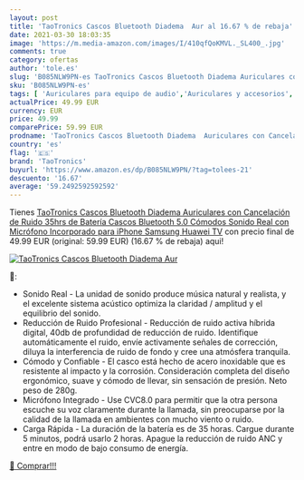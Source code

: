 ```yaml
---
layout: post
title: 'TaoTronics Cascos Bluetooth Diadema  Aur al 16.67 % de rebaja'
date: 2021-03-30 18:03:35
image: 'https://m.media-amazon.com/images/I/410qfQoKMVL._SL400_.jpg'
comments: true
category: ofertas
author: 'tole.es'
slug: 'B085NLW9PN-es TaoTronics Cascos Bluetooth Diadema Auriculares con...'
sku: 'B085NLW9PN-es'
tags: [ 'Auriculares para equipo de audio','Auriculares y accesorios','Electrónica','iphone','taotronics', ]
actualPrice: 49.99 EUR
currency: EUR
price: 49.99
comparePrice: 59.99 EUR
prodname: 'TaoTronics Cascos Bluetooth Diadema  Auriculares con Cancelación de Ruido  35hrs de Batería  Cascos Bluetooth 5.0 Cómodos  Sonido Real con Micrófono Incorporado para iPhone Samsung Huawei TV'
country: 'es'
flag: '🇪🇸'
brand: 'TaoTronics'
buyurl: 'https://www.amazon.es/dp/B085NLW9PN/?tag=tolees-21'
descuento: '16.67'
average: '59.2492592592592'
---
```


Tienes [TaoTronics Cascos Bluetooth Diadema  Auriculares con Cancelación de Ruido  35hrs de Batería  Cascos Bluetooth 5.0 Cómodos  Sonido Real con Micrófono Incorporado para iPhone Samsung Huawei TV](https://www.amazon.es/dp/B085NLW9PN/?tag=tolees-21) con precio final de  49.99 EUR (original: 59.99 EUR) (16.67 %  de rebaja) aqui!

[![TaoTronics Cascos Bluetooth Diadema  Aur](https://m.media-amazon.com/images/I/410qfQoKMVL._SL400_.jpg)](https://www.amazon.es/dp/B085NLW9PN/?tag=tolees-21)

🔎:

- Sonido Real - La unidad de sonido produce música natural y realista, y el excelente sistema acústico optimiza la claridad / amplitud y el equilibrio del sonido.
- Reducción de Ruido Profesional - Reducción de ruido activa híbrida digital, 40db de profundidad de reducción de ruido. Identifique automáticamente el ruido, envíe activamente señales de corrección, diluya la interferencia de ruido de fondo y cree una atmósfera tranquila.
- Cómodo y Confiable - El casco está hecho de acero inoxidable que es resistente al impacto y la corrosión. Consideración completa del diseño ergonómico, suave y cómodo de llevar, sin sensación de presión. Neto peso de 280g.
- Micrófono Integrado - Use CVC8.0 para permitir que la otra persona escuche su voz claramente durante la llamada, sin preocuparse por la calidad de la llamada en ambientes con mucho viento o ruido.
- Carga Rápida - La duración de la batería es de 35 horas. Cargue durante 5 minutos, podrá usarlo 2 horas. Apague la reducción de ruido ANC y entre en modo de bajo consumo de energía.

[🛒 Comprar!!!](https://www.amazon.es/dp/B085NLW9PN/?tag=tolees-21)
